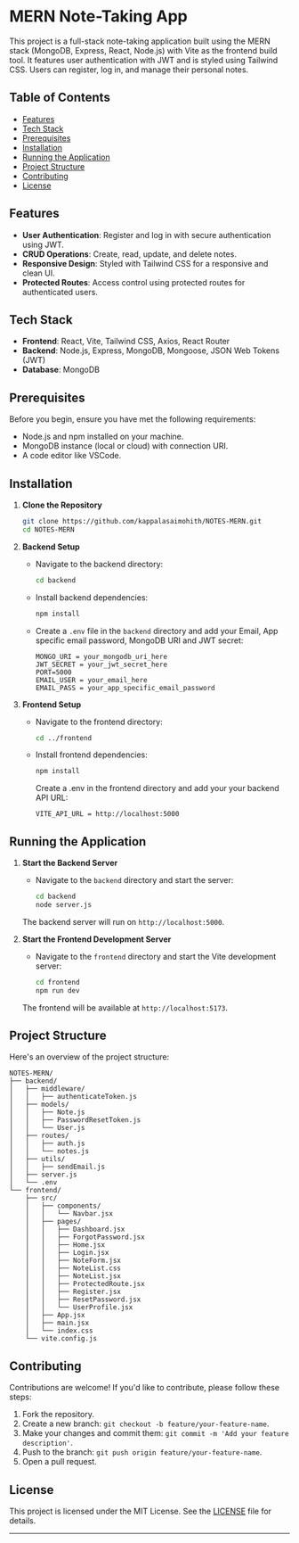 # MERN Note-Taking App

This project is a full-stack note-taking application built using the MERN stack (MongoDB, Express, React, Node.js) with Vite as the frontend build tool. It features user authentication with JWT and is styled using Tailwind CSS. Users can register, log in, and manage their personal notes.

## Table of Contents

- [Features](#features)
- [Tech Stack](#tech-stack)
- [Prerequisites](#prerequisites)
- [Installation](#installation)
- [Running the Application](#running-the-application)
- [Project Structure](#project-structure)
- [Contributing](#contributing)
- [License](#license)

## Features

- **User Authentication**: Register and log in with secure authentication using JWT.
- **CRUD Operations**: Create, read, update, and delete notes.
- **Responsive Design**: Styled with Tailwind CSS for a responsive and clean UI.
- **Protected Routes**: Access control using protected routes for authenticated users.

## Tech Stack

- **Frontend**: React, Vite, Tailwind CSS, Axios, React Router
- **Backend**: Node.js, Express, MongoDB, Mongoose, JSON Web Tokens (JWT)
- **Database**: MongoDB

## Prerequisites

Before you begin, ensure you have met the following requirements:

- Node.js and npm installed on your machine.
- MongoDB instance (local or cloud) with connection URI.
- A code editor like VSCode.

## Installation

1. **Clone the Repository**

   ```bash
   git clone https://github.com/kappalasaimohith/NOTES-MERN.git
   cd NOTES-MERN
   ```

2. **Backend Setup**

   - Navigate to the backend directory:

     ```bash
     cd backend
     ```

   - Install backend dependencies:

     ```bash
     npm install
     ```

   - Create a `.env` file in the `backend` directory and add your Email, App specific email password, MongoDB URI and JWT secret:

     ```plaintext
     MONGO_URI = your_mongodb_uri_here
     JWT_SECRET = your_jwt_secret_here
     PORT=5000
     EMAIL_USER = your_email_here
     EMAIL_PASS = your_app_specific_email_password
     ```

3. **Frontend Setup**

   - Navigate to the frontend directory:

     ```bash
     cd ../frontend
     ```

   - Install frontend dependencies:

     ```bash
     npm install
     ```

     Create a .env in the frontend directory and add your your backend API URL:
     ```
     VITE_API_URL = http://localhost:5000
     ```

## Running the Application

1. **Start the Backend Server**

   - Navigate to the `backend` directory and start the server:

     ```bash
     cd backend
     node server.js
     ```

   The backend server will run on `http://localhost:5000`.

2. **Start the Frontend Development Server**

   - Navigate to the `frontend` directory and start the Vite development server:

     ```bash
     cd frontend
     npm run dev
     ```

   The frontend will be available at `http://localhost:5173`.

## Project Structure

Here's an overview of the project structure:

```
NOTES-MERN/
├── backend/
│   ├── middleware/
│   │   ├── authenticateToken.js
│   ├── models/
│   │   ├── Note.js
│   │   ├── PasswordResetToken.js
│   │   └── User.js
│   ├── routes/
│   │   ├── auth.js
│   │   └── notes.js
│   ├── utils/
│   │   ├── sendEmail.js
│   ├── server.js
│   └── .env
└── frontend/
    ├── src/
    │   ├── components/
    │   │   └── Navbar.jsx
    │   ├── pages/
    │   │   ├── Dashboard.jsx
    │   │   ├── ForgotPassword.jsx
    │   │   ├── Home.jsx
    │   │   ├── Login.jsx
    │   │   ├── NoteForm.jsx
    │   │   ├── NoteList.css
    │   │   ├── NoteList.jsx
    │   │   ├── ProtectedRoute.jsx
    │   │   ├── Register.jsx
    │   │   ├── ResetPassword.jsx
    │   │   └── UserProfile.jsx
    │   ├── App.jsx
    │   ├── main.jsx
    │   └── index.css
    └── vite.config.js
```

## Contributing

Contributions are welcome! If you'd like to contribute, please follow these steps:

1. Fork the repository.
2. Create a new branch: `git checkout -b feature/your-feature-name`.
3. Make your changes and commit them: `git commit -m 'Add your feature description'`.
4. Push to the branch: `git push origin feature/your-feature-name`.
5. Open a pull request.

## License

This project is licensed under the MIT License. See the [LICENSE](LICENSE) file for details.

---
